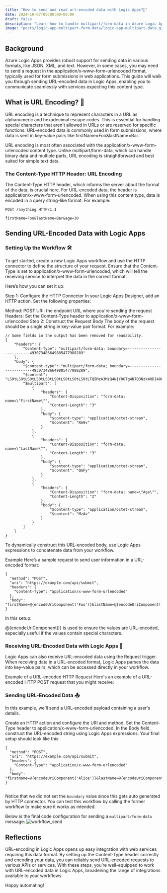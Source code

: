 ```yaml
---
title: "How to send and read url-encoded data with Logic Apps?📄"
date: 2024-10-07T00:00:00+00:00
draft: false
description: "Learn how to handle multipart/form-data in Azure Logic Apps Standard. Reading and sending multipart data using HTTP connectors, with step-by-step examples."
image: "posts/logic-app-multipart-form-data/logic-app-multipart-data.gif"
---
```


## Background 
Azure Logic Apps provides robust support for sending data in various formats, like JSON, XML, and text. However, in some cases, you may need to send a request in the application/x-www-form-urlencoded format, typically used for form submissions in web applications. This guide will walk you through sending URL-encoded data in Logic Apps, enabling you to communicate seamlessly with services expecting this content type.

## What is URL Encoding? 🔢
URL encoding is a technique to represent characters in a URL as alphanumeric and hexadecimal escape codes. This is essential for handling special characters that aren't allowed in URLs or are reserved for specific functions. URL-encoded data is commonly used in form submissions, where data is sent in key-value pairs like firstName=Foo&lastName=Bar.

URL encoding is most often associated with the application/x-www-form-urlencoded content type. Unlike multipart/form-data, which can handle binary data and multiple parts, URL encoding is straightforward and best suited for simple text data.

### The Content-Type HTTP Header: URL Encoding
The Content-Type HTTP header, which informs the server about the format of the data, is crucial here. For URL-encoded data, the header is application/x-www-form-urlencoded. When using this content type, data is encoded in a query string-like format. For example:
```
POST /anything HTTP/1.1

firstName=Foo&lastName=Bar&age=30
```


## Sending URL-Encoded Data with Logic Apps
### Setting Up the Workflow 🛠️
To get started, create a new Logic Apps workflow and use the HTTP connector to define the structure of your request. Ensure that the Content-Type is set to application/x-www-form-urlencoded, which will tell the receiving service to interpret the data in the correct format.

Here’s how you can set it up:

Step 1: Configure the HTTP Connector
In your Logic Apps Designer, add an HTTP action. Set the following properties:

Method: POST
URI: the endpoint URL where you're sending the request
Headers: Set the Content-Type header to application/x-www-form-urlencoded
Step 2: Construct the Request Body
The body of the request should be a single string in key-value pair format. For example:

```
// Some fields in the output has been removed for readability. 
{
    "headers": {
        "Content-Type": "multipart/form-data; boundary=--------------------------493073486649885477988289"
    },
    "body": {
        "$content-type": "multipart/form-data; boundary=--------------------------493073486649885477988289",
        "$content": "LS0tLS0tLS0tLS0tLS0tLS0tLS0tLS0tLS0tLTQ5MzA3MzQ4NjY0OTg4NTQ3Nzk4ODI4OQpDb250ZW50LURpc3Bvc2l0aW9uOiBmb3JtLWRhdGE7IG5hbWU9IkZpcnN0TmFtZSIKCkZvbwotLS0tLS0tLS0tLS0tLS0tLS0tLS0tLS0tLS0tNDkzMDczNDg2NjQ5ODg1NDc3OTg4Mjg5CkNvbnRlbnQtRGlzcG9zaXRpb246IGZvcm0tZGF0YTsgbmFtZT0iTGFzdE5hbWUiCgpCYXIKLS0tLS0tLS0tLS0tLS0tLS0tLS0tLS0tLS0tLTQ5MzA3MzQ4NjY0OTg4NTQ3Nzk4ODI4OQpDb250ZW50LURpc3Bvc2l0aW9uOiBmb3JtLWRhdGE7IG5hbWU9IkFnZSIKCjMwCi0tLS0tLS0tLS0tLS0tLS0tLS0tLS0tLS0tLS00OTMwNzM0ODY2NDk4ODU0Nzc5ODgyODktLQ==",
        "$multipart": [
            {
                "headers": {
                    "Content-Disposition": "form-data; name=\"FirstName\"",
                    "Content-Length": "3"
                },
                "body": {
                    "$content-type": "application/octet-stream",
                    "$content": "Rm9v"
                }
            },
            {
                "headers": {
                    "Content-Disposition": "form-data; name=\"LastName\"",
                    "Content-Length": "3"
                },
                "body": {
                    "$content-type": "application/octet-stream",
                    "$content": "QmFy"
                }
            },
            {
                "headers": {
                    "Content-Disposition": "form-data; name=\"Age\"",
                    "Content-Length": "2"
                },
                "body": {
                    "$content-type": "application/octet-stream",
                    "$content": "MzA="
                }
            }
        ]
    }
}
```

To dynamically construct this URL-encoded body, use Logic Apps expressions to concatenate data from your workflow.

Example
Here’s a sample request to send user information in a URL-encoded format:

```
{
  "method": "POST",
  "uri": "https://example.com/api/submit",
  "headers": {
    "Content-Type": "application/x-www-form-urlencoded"
  },
  "body": "firstName=@{encodeUriComponent('Foo')}&lastName=@{encodeUriComponent('Bar')}&age=@{encodeUriComponent('30')}"
}

```

In this setup:

@{encodeUriComponent()} is used to ensure the values are URL-encoded, especially useful if the values contain special characters.

### Receiving URL-Encoded Data with Logic Apps 📨
Logic Apps can also receive URL-encoded data using the Request trigger. When receiving data in a URL-encoded format, Logic Apps parses the data into key-value pairs, which can be accessed directly in your workflow.

Example of a URL-encoded HTTP Request
Here's an example of a URL-encoded HTTP POST request that you might receive:


### Sending URL-Encoded Data 📤
In this example, we'll send a URL-encoded payload containing a user's details.

Create an HTTP action and configure the URI and method.
Set the Content-Type header to application/x-www-form-urlencoded.
In the Body field, construct the URL-encoded string using Logic Apps expressions.
Your final setup should look like this:

```
{
  "method": "POST",
  "uri": "https://example.com/api/submit",
  "headers": {
    "Content-Type": "application/x-www-form-urlencoded"
  },
  "body": "firstName=@{encodeUriComponent('Alice')}&lastName=@{encodeUriComponent('Johnson')}&age=@{encodeUriComponent('28')}"
}


```
Notice that we did not set the `boundary` value since this gets auto generated by HTTP connector. You can test this workflow by calling the former workflow to make sure it works as intended. 

Below is the final code configuration for sending a `multipart/form-data` message: 
![workflow_send](workflow_send.png)

## Reflections

URL-encoding in Logic Apps opens up easy integration with web services requiring this data format. By setting up the Content-Type header correctly and encoding your data, you can reliably send URL-encoded requests to various APIs or services. With these steps, you’re well-equipped to work with URL-encoded data in Logic Apps, broadening the range of integrations available to your workflows.

Happy automating!